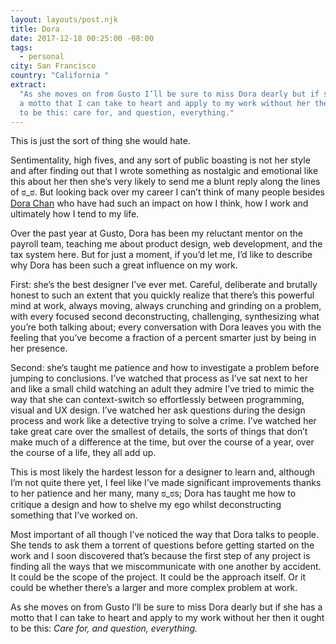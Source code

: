 ```yaml
---
layout: layouts/post.njk
title: Dora
date: 2017-12-18 00:25:00 -08:00
tags:
  - personal
city: San Francisco
country: "California "
extract:
  "As she moves on from Gusto I’ll be sure to miss Dora dearly but if she has
  a motto that I can take to heart and apply to my work without her then it ought
  to be this: care for, and question, everything."
---
```


This is just the sort of thing she would hate.

Sentimentality, high fives, and any sort of public boasting is not her style and after finding out that I wrote something as nostalgic and emotional like this about her then she’s very likely to send me a blunt reply along the lines of ಠ_ಠ. But looking back over my career I can’t think of many people besides [Dora Chan](https://twitter.com/doralchan?lang=en) who have had such an impact on how I think, how I work and ultimately how I tend to my life.

Over the past year at Gusto, Dora has been my reluctant mentor on the payroll team, teaching me about product design, web development, and the tax system here. But for just a moment, if you’d let me, I’d like to describe why Dora has been such a great influence on my work.

First: she’s the best designer I’ve ever met. Careful, deliberate and brutally honest to such an extent that you quickly realize that there’s this powerful mind at work, always moving, always crunching and grinding on a problem, with every focused second deconstructing, challenging, synthesizing what you’re both talking about; every conversation with Dora leaves you with the feeling that you’ve become a fraction of a percent smarter just by being in her presence.

Second: she’s taught me patience and how to investigate a problem before jumping to conclusions. I’ve watched that process as I’ve sat next to her and like a small child watching an adult they admire I’ve tried to mimic the way that she can context-switch so effortlessly between programming, visual and UX design. I’ve watched her ask questions during the design process and work like a detective trying to solve a crime. I’ve watched her take great care over the smallest of details, the sorts of things that don’t make much of a difference at the time, but over the course of a year, over the course of a life, they all add up.

This is most likely the hardest lesson for a designer to learn and, although I’m not quite there yet, I feel like I’ve made significant improvements thanks to her patience and her many, many ಠ_ಠs; Dora has taught me how to critique a design and how to shelve my ego whilst deconstructing something that I’ve worked on.

Most important of all though I’ve noticed the way that Dora talks to people. She tends to ask them a torrent of questions before getting started on the work and I soon discovered that’s because the first step of any project is finding all the ways that we miscommunicate with one another by accident. It could be the scope of the project. It could be the approach itself. Or it could be whether there’s a larger and more complex problem at work.

As she moves on from Gusto I’ll be sure to miss Dora dearly but if she has a motto that I can take to heart and apply to my work without her then it ought to be this: _Care for, and question, everything._
